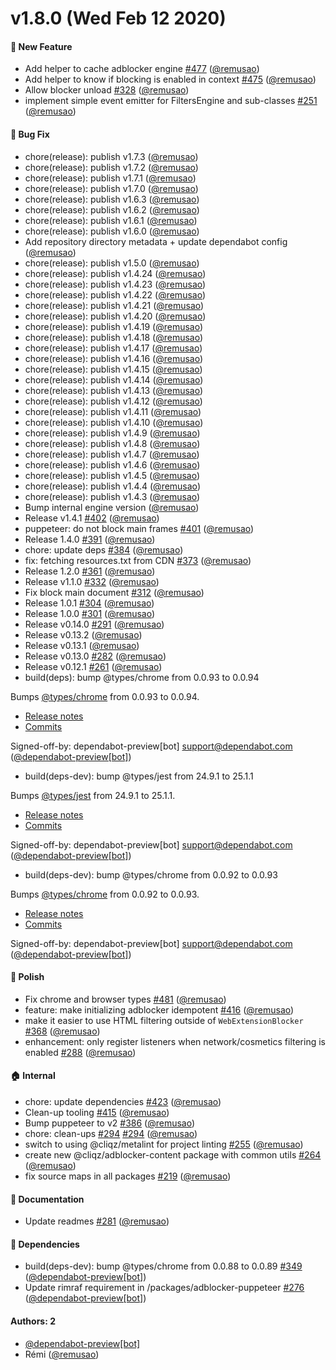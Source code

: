 # v1.8.0 (Wed Feb 12 2020)

#### :rocket: New Feature

- Add helper to cache adblocker engine [#477](https://github.com/cliqz-oss/adblocker/pull/477) ([@remusao](https://github.com/remusao))
- Add helper to know if blocking is enabled in context [#475](https://github.com/cliqz-oss/adblocker/pull/475) ([@remusao](https://github.com/remusao))
- Allow blocker unload [#328](https://github.com/cliqz-oss/adblocker/pull/328) ([@remusao](https://github.com/remusao))
- implement simple event emitter for FiltersEngine and sub-classes [#251](https://github.com/cliqz-oss/adblocker/pull/251) ([@remusao](https://github.com/remusao))

#### :bug: Bug Fix

- chore(release): publish v1.7.3  ([@remusao](https://github.com/remusao))
- chore(release): publish v1.7.2  ([@remusao](https://github.com/remusao))
- chore(release): publish v1.7.1  ([@remusao](https://github.com/remusao))
- chore(release): publish v1.7.0  ([@remusao](https://github.com/remusao))
- chore(release): publish v1.6.3  ([@remusao](https://github.com/remusao))
- chore(release): publish v1.6.2  ([@remusao](https://github.com/remusao))
- chore(release): publish v1.6.1  ([@remusao](https://github.com/remusao))
- chore(release): publish v1.6.0  ([@remusao](https://github.com/remusao))
- Add repository directory metadata + update dependabot config  ([@remusao](https://github.com/remusao))
- chore(release): publish v1.5.0  ([@remusao](https://github.com/remusao))
- chore(release): publish v1.4.24  ([@remusao](https://github.com/remusao))
- chore(release): publish v1.4.23  ([@remusao](https://github.com/remusao))
- chore(release): publish v1.4.22  ([@remusao](https://github.com/remusao))
- chore(release): publish v1.4.21  ([@remusao](https://github.com/remusao))
- chore(release): publish v1.4.20  ([@remusao](https://github.com/remusao))
- chore(release): publish v1.4.19  ([@remusao](https://github.com/remusao))
- chore(release): publish v1.4.18  ([@remusao](https://github.com/remusao))
- chore(release): publish v1.4.17  ([@remusao](https://github.com/remusao))
- chore(release): publish v1.4.16  ([@remusao](https://github.com/remusao))
- chore(release): publish v1.4.15  ([@remusao](https://github.com/remusao))
- chore(release): publish v1.4.14  ([@remusao](https://github.com/remusao))
- chore(release): publish v1.4.13  ([@remusao](https://github.com/remusao))
- chore(release): publish v1.4.12  ([@remusao](https://github.com/remusao))
- chore(release): publish v1.4.11  ([@remusao](https://github.com/remusao))
- chore(release): publish v1.4.10  ([@remusao](https://github.com/remusao))
- chore(release): publish v1.4.9  ([@remusao](https://github.com/remusao))
- chore(release): publish v1.4.8  ([@remusao](https://github.com/remusao))
- chore(release): publish v1.4.7  ([@remusao](https://github.com/remusao))
- chore(release): publish v1.4.6  ([@remusao](https://github.com/remusao))
- chore(release): publish v1.4.5  ([@remusao](https://github.com/remusao))
- chore(release): publish v1.4.4  ([@remusao](https://github.com/remusao))
- chore(release): publish v1.4.3  ([@remusao](https://github.com/remusao))
- Bump internal engine version  ([@remusao](https://github.com/remusao))
- Release v1.4.1 [#402](https://github.com/cliqz-oss/adblocker/pull/402) ([@remusao](https://github.com/remusao))
- puppeteer: do not block main frames [#401](https://github.com/cliqz-oss/adblocker/pull/401) ([@remusao](https://github.com/remusao))
- Release 1.4.0 [#391](https://github.com/cliqz-oss/adblocker/pull/391) ([@remusao](https://github.com/remusao))
- chore: update deps [#384](https://github.com/cliqz-oss/adblocker/pull/384) ([@remusao](https://github.com/remusao))
- fix: fetching resources.txt from CDN [#373](https://github.com/cliqz-oss/adblocker/pull/373) ([@remusao](https://github.com/remusao))
- Release 1.2.0 [#361](https://github.com/cliqz-oss/adblocker/pull/361) ([@remusao](https://github.com/remusao))
- Release v1.1.0 [#332](https://github.com/cliqz-oss/adblocker/pull/332) ([@remusao](https://github.com/remusao))
- Fix block main document [#312](https://github.com/cliqz-oss/adblocker/pull/312) ([@remusao](https://github.com/remusao))
- Release 1.0.1 [#304](https://github.com/cliqz-oss/adblocker/pull/304) ([@remusao](https://github.com/remusao))
- Release 1.0.0 [#301](https://github.com/cliqz-oss/adblocker/pull/301) ([@remusao](https://github.com/remusao))
- Release v0.14.0 [#291](https://github.com/cliqz-oss/adblocker/pull/291) ([@remusao](https://github.com/remusao))
- Release v0.13.2  ([@remusao](https://github.com/remusao))
- Release v0.13.1  ([@remusao](https://github.com/remusao))
- Release v0.13.0 [#282](https://github.com/cliqz-oss/adblocker/pull/282) ([@remusao](https://github.com/remusao))
- Release v0.12.1 [#261](https://github.com/cliqz-oss/adblocker/pull/261) ([@remusao](https://github.com/remusao))
- build(deps): bump @types/chrome from 0.0.93 to 0.0.94

Bumps [@types/chrome](https://github.com/DefinitelyTyped/DefinitelyTyped/tree/HEAD/types/chrome) from 0.0.93 to 0.0.94.
- [Release notes](https://github.com/DefinitelyTyped/DefinitelyTyped/releases)
- [Commits](https://github.com/DefinitelyTyped/DefinitelyTyped/commits/HEAD/types/chrome)

Signed-off-by: dependabot-preview[bot] <support@dependabot.com>  ([@dependabot-preview[bot]](https://github.com/dependabot-preview[bot]))
- build(deps-dev): bump @types/jest from 24.9.1 to 25.1.1

Bumps [@types/jest](https://github.com/DefinitelyTyped/DefinitelyTyped/tree/HEAD/types/jest) from 24.9.1 to 25.1.1.
- [Release notes](https://github.com/DefinitelyTyped/DefinitelyTyped/releases)
- [Commits](https://github.com/DefinitelyTyped/DefinitelyTyped/commits/HEAD/types/jest)

Signed-off-by: dependabot-preview[bot] <support@dependabot.com>  ([@dependabot-preview[bot]](https://github.com/dependabot-preview[bot]))
- build(deps-dev): bump @types/chrome from 0.0.92 to 0.0.93

Bumps [@types/chrome](https://github.com/DefinitelyTyped/DefinitelyTyped/tree/HEAD/types/chrome) from 0.0.92 to 0.0.93.
- [Release notes](https://github.com/DefinitelyTyped/DefinitelyTyped/releases)
- [Commits](https://github.com/DefinitelyTyped/DefinitelyTyped/commits/HEAD/types/chrome)

Signed-off-by: dependabot-preview[bot] <support@dependabot.com>  ([@dependabot-preview[bot]](https://github.com/dependabot-preview[bot]))

#### :nail_care: Polish

- Fix chrome and browser types [#481](https://github.com/cliqz-oss/adblocker/pull/481) ([@remusao](https://github.com/remusao))
- feature: make initializing adblocker idempotent [#416](https://github.com/cliqz-oss/adblocker/pull/416) ([@remusao](https://github.com/remusao))
- make it easier to use HTML filtering outside of `WebExtensionBlocker` [#368](https://github.com/cliqz-oss/adblocker/pull/368) ([@remusao](https://github.com/remusao))
- enhancement: only register listeners when network/cosmetics filtering is enabled [#288](https://github.com/cliqz-oss/adblocker/pull/288) ([@remusao](https://github.com/remusao))

#### :house: Internal

- chore: update dependencies [#423](https://github.com/cliqz-oss/adblocker/pull/423) ([@remusao](https://github.com/remusao))
- Clean-up tooling [#415](https://github.com/cliqz-oss/adblocker/pull/415) ([@remusao](https://github.com/remusao))
- Bump puppeteer to v2 [#386](https://github.com/cliqz-oss/adblocker/pull/386) ([@remusao](https://github.com/remusao))
- chore: clean-ups [#294](https://github.com/cliqz-oss/adblocker/pull/294) [#294](https://github.com/cliqz-oss/adblocker/pull/294) ([@remusao](https://github.com/remusao))
- switch to using @cliqz/metalint for project linting [#255](https://github.com/cliqz-oss/adblocker/pull/255) ([@remusao](https://github.com/remusao))
- create new @cliqz/adblocker-content package with common utils [#264](https://github.com/cliqz-oss/adblocker/pull/264) ([@remusao](https://github.com/remusao))
- fix source maps in all packages [#219](https://github.com/cliqz-oss/adblocker/pull/219) ([@remusao](https://github.com/remusao))

#### :memo: Documentation

- Update readmes [#281](https://github.com/cliqz-oss/adblocker/pull/281) ([@remusao](https://github.com/remusao))

#### :nut_and_bolt: Dependencies

- build(deps-dev): bump @types/chrome from 0.0.88 to 0.0.89 [#349](https://github.com/cliqz-oss/adblocker/pull/349) ([@dependabot-preview[bot]](https://github.com/dependabot-preview[bot]))
- Update rimraf requirement in /packages/adblocker-puppeteer [#276](https://github.com/cliqz-oss/adblocker/pull/276) ([@dependabot-preview[bot]](https://github.com/dependabot-preview[bot]))

#### Authors: 2

- [@dependabot-preview[bot]](https://github.com/dependabot-preview[bot])
- Rémi ([@remusao](https://github.com/remusao))